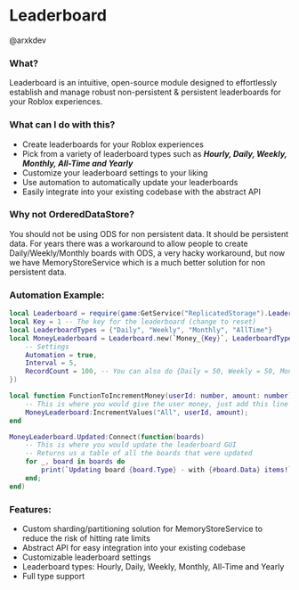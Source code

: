 # Leaderboard
@arxkdev

### What?
Leaderboard is an intuitive, open-source module designed to effortlessly establish and manage robust non-persistent & persistent leaderboards for your Roblox experiences.

### What can I do with this?
- Create leaderboards for your Roblox experiences
- Pick from a variety of leaderboard types such as <b><i>Hourly, Daily, Weekly, Monthly, All-Time and Yearly</i></b>
- Customize your leaderboard settings to your liking
- Use automation to automatically update your leaderboards
- Easily integrate into your existing codebase with the abstract API

### Why not OrderedDataStore?
You should not be using ODS for non persistent data. It should be persistent data. For years there was a workaround to allow people to create Daily/Weekly/Monthly boards with ODS, a very hacky workaround, but now we have MemoryStoreService which is a much better solution for non persistent data. 

### Automation Example:
```lua
local Leaderboard = require(game:GetService("ReplicatedStorage").Leaderboard)
local Key = 1 -- The key for the leaderboard (change to reset)
local LeaderboardTypes = {"Daily", "Weekly", "Monthly", "AllTime"}
local MoneyLeaderboard = Leaderboard.new(`Money_{Key}`, LeaderboardTypes, {
    -- Settings
    Automation = true,
	Interval = 5,
	RecordCount = 100, -- You can also do {Daily = 50, Weekly = 50, Monthly = 50, AllTime = 100}
})

local function FunctionToIncrementMoney(userId: number, amount: number)
    -- This is where you would give the user money, just add this line to increment the leaderboard aswell
    MoneyLeaderboard:IncrementValues("All", userId, amount);
end

MoneyLeaderboard.Updated:Connect(function(boards)
    -- This is where you would update the leaderboard GUI
    -- Returns us a table of all the boards that were updated
    for _, board in boards do
        print(`Updating board {board.Type} - with {#board.Data} items!`);
    end;
end)
```

### Features:
- Custom sharding/partitioning solution for MemoryStoreService to reduce the risk of hitting rate limits
- Abstract API for easy integration into your existing codebase
- Customizable leaderboard settings
- Leaderboard types: Hourly, Daily, Weekly, Monthly, All-Time and Yearly
- Full type support